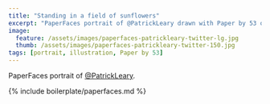 ```yaml
---
title: "Standing in a field of sunflowers"
excerpt: "PaperFaces portrait of @PatrickLeary drawn with Paper by 53 on an iPad."
image: 
  feature: /assets/images/paperfaces-patrickleary-twitter-lg.jpg
  thumb: /assets/images/paperfaces-patrickleary-twitter-150.jpg
tags: [portrait, illustration, Paper by 53]
---
```


PaperFaces portrait of [@PatrickLeary](http://twitter.com/PatrickLeary).

{% include boilerplate/paperfaces.md %}